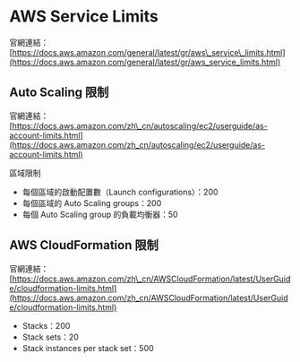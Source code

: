 # AWS Service Limits

官網連結：[https://docs.aws.amazon.com/general/latest/gr/aws\_service\_limits.html](https://docs.aws.amazon.com/general/latest/gr/aws_service_limits.html)

## Auto Scaling 限制

官網連結：[https://docs.aws.amazon.com/zh\_cn/autoscaling/ec2/userguide/as-account-limits.html](https://docs.aws.amazon.com/zh_cn/autoscaling/ec2/userguide/as-account-limits.html)

區域限制

* 每個區域的啟動配置數（Launch configurations）：200
* 每個區域的 Auto Scaling groups：200
* 每個 Auto Scaling group 的負載均衡器：50

## AWS CloudFormation 限制

官網連結：[https://docs.aws.amazon.com/zh\_cn/AWSCloudFormation/latest/UserGuide/cloudformation-limits.html](https://docs.aws.amazon.com/zh_cn/AWSCloudFormation/latest/UserGuide/cloudformation-limits.html)

* Stacks：200
* Stack sets：20
* Stack instances per stack set：500



